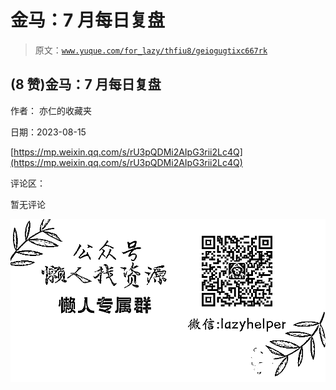 # 金马：7 月每日复盘

> 原文：[`www.yuque.com/for_lazy/thfiu8/geiogugtixc667rk`](https://www.yuque.com/for_lazy/thfiu8/geiogugtixc667rk)



## (8 赞)金马：7 月每日复盘 

作者： 亦仁的收藏夹 

日期：2023-08-15 

[https://mp.weixin.qq.com/s/rU3pQDMi2AIpG3rii2Lc4Q](https://mp.weixin.qq.com/s/rU3pQDMi2AIpG3rii2Lc4Q) 

评论区： 

暂无评论 

![](img/894d30a529e7c37bcd3392323c99941c.png)  